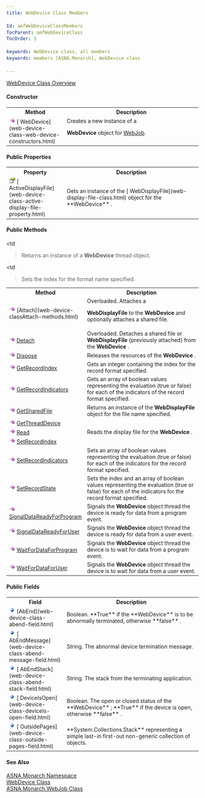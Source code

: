 ```yaml
---
title: WebDevice Class Members

Id: amfWebDeviceClassMembers
TocParent: amfWebDeviceClass
TocOrder: 5

keywords: WebDevice class, all members
keywords: members [ASNA.Monarch], WebDevice class

---
```


[WebDevice Class Overview](web-device-class.html) 

#### Constructor
<table class="mytable" cellspacing="0" cellpadding="4" width="90%">
          <colgroup>
            <col width="30%" />
            <col width="70%" />
          </colgroup>
          <tr>
            <th>Method</th>
            <th>Description</th>
          </tr>
          <tr valign="top">
            <td>              <img  id="IMG1" height="16" alt="public property" src="images/constructor.bmp" width="16" border="0" x-maintain-ratio="TRUE" />
              [
              WebDevice](web-device-class-web-device-constructors.html)
            </td>
            <td>Creates a new instance of a

 **WebDevice**  object for 
            [
            WebJob](web-job-class.html).</td>
          </tr>
</table>

<!--mine -->

#### Public Properties
<table class="mytable" cellspacing="0" cellpadding="4" width="90%">
          <colgroup>
            <col width="30%" />
            <col width="70%" />
          </colgroup>
          <tr>
            <th>Property</th>
            <th>Description</th>
          </tr>
          <tr>
            <td>              <img alt="public property" src="images/property.bmp" />
              [
              ActiveDisplayFile](web-device-class-active-display-file-property.html)
            </td>
            <td>Gets an instance of the 
            [
            WebDisplayFile](web-display-file-class.html) object for the 
 **WebDevice** .</td>
          </tr>
</table>

<!--mine -->

#### Public Methods
<table class="mytable" cellspacing="0" cellpadding="4" width="90%">
          <colgroup>
            <col width="30%" />
            <col width="70%" />
          </colgroup>
          <tr>
            <th>Method</th>
            <th>Description</th>
          </tr>
          <tr>
            <td>              <img id="IMG2" height="16" alt="public property" src="images/methods.bmp" width="16" border="0" x-maintain-ratio="TRUE" />
              [Attach](web-device-classAttach-methods.html)
            </td>
            <td>Overloaded. Attaches a

 **WebDisplayFile**  to the 
 **WebDevice**  and optionally attaches a shared
            file.</td>
          </tr>
          <tr>
            <td>              <img id="Img4" height="16" alt="public property" src="images/methods.bmp" width="16" border="0" x-maintain-ratio="TRUE" />
              [Detach](web-device-classDetach-methods.html)
            </td>
            <td>Overloaded. Detaches a
            shared file or 
 **WebDisplayFile** (previously attached)
            from the 
 **WebDevice** .</td>
          </tr>
          <tr>
            <td>              <img id="Img5" height="16" alt="public property" src="images/methods.bmp" width="16" border="0" x-maintain-ratio="TRUE" />
              [Dispose](web-device-class-dispose-method.html)
            </td>
            <td>Releases the resources of
            the 
 **WebDevice** .</td>
          </tr>
          <tr>
            <td>              <img id="Img8" height="16" alt="public property" src="images/methods.bmp" width="16" border="0" x-maintain-ratio="TRUE" /> 
            [
            GetRecordIndex](web-device-class-get-record-index-method.html)</td>
            <td>Gets an integer
            containing the index for the record
            format specified.</td>
          </tr>
          <tr>
            <td>              <img id="Img6" height="16" alt="public property" src="images/methods.bmp" width="16" border="0" x-maintain-ratio="TRUE" /> 
            [
            GetRecordIndicators](web-device-class-get-record-indicators-method.html)</td>
            <td>Gets an array
            of boolean values representing the evaluation (true or
            false) for each of the indicators of the record
            format specified.</td>
          </tr>
          <tr>
            <td>              <img id="Img7" height="16" alt="public property" src="images/methods.bmp" width="16" border="0" x-maintain-ratio="TRUE" />
              [
              GetSharedFile](web-device-class-get-shared-file-method.html)
            </td>
            <td>Returns an instance of the 
 **WebDisplayFile**  object for the file name
            specified.</td>
          </tr>
          <tr>
            <td>              <img  id="Img9" height="16" alt="public property" src="images/methods.bmp" width="16" border="0" x-maintain-ratio="TRUE" />
              [
              GetThreadDevice](web-device-class-get-thread-device-method.html)
            </td>
            <td

>Returns an instance of a 
 **WebDevice**  thread object.</td>
          </tr>
          <tr>
            <td>              <img  id="Img10" height="16" alt="public property" src="images/methods.bmp" width="16" border="0" x-maintain-ratio="TRUE" />
              [Read](web-device-class-read-method2.html)
            </td>
            <td>Reads the display file for
            the 
 **WebDevice** .</td>
          </tr>
          <tr>
            <td>              <img  id="Img11" height="16" alt="public property" src="images/methods.bmp" width="16" border="0" x-maintain-ratio="TRUE" /> 
            [
            SetRecordIndex](web-device-class-set-record-index-method.html)</td>
            <td

>Sets the
            index for the format name specified.</td>
          </tr>
          <tr>
            <td>
              <img  id="Img12" height="16" alt="public property" src="images/methods.bmp" width="16" border="0" x-maintain-ratio="TRUE" /> 
            [
            SetRecordIndicators](web-device-class-set-record-indicators-method.html)</td>
            <td>Sets an
            array of boolean values representing the evaluation
            (true or false) for each of the indicators for the
            record format specified.</td>
          </tr>
          <tr>
            <td>              <img  id="Img13" height="16" alt="public property" src="images/methods.bmp" width="16" border="0" x-maintain-ratio="TRUE" />
              [
              SetRecordState](web-device-class-set-record-state-method.html)
            </td>
            <td>Sets the index and an
            array of boolean values representing the evaluation
            (true or false) for each of the indicators for the
            record format specified.</td>
          </tr>
          <tr>
            <td style="height: 28px">              <img  id="Img14" height="16" alt="public property" src="images/methods.bmp" width="16" border="0" x-maintain-ratio="TRUE" />
              [
              SignalDataReadyForProgram](web-device-class-signal-dat-a-ready-for-program-method.html)
            </td>
            <td style="height: 28px">Signals the 
 **WebDevice**  object thread the device is ready for
            data from a program event.</td>
          </tr>
          <tr>
            <td>              <img  id="Img15" height="16" alt="public property" src="images/methods.bmp" width="16" border="0" x-maintain-ratio="TRUE" />
              [
              SignalDataReadyForUser](web-device-class-signal-dat-a-ready-for-user-method.html)
            </td>
            <td>Signals the 
 **WebDevice**  object thread the device is ready for
            data from a user event.</td>
          </tr>
          <tr>
            <td>              <img  id="Img16" height="16" alt="public property" src="images/methods.bmp" width="16" border="0" x-maintain-ratio="TRUE" />
              [
              WaitForDataForProgram](web-device-class-wait-for-data-for-program-method.html)
            </td>
            <td>Signals the 
 **WebDevice**  object thread the device is to wait for
            data from a program event.</td>
          </tr>
          <tr>
            <td>              <img  id="Img17" height="16" alt="public property" src="images/methods.bmp" width="16" border="0" x-maintain-ratio="TRUE" />
              [
              WaitForDataForUser](web-device-class-wait-for-data-for-user-method.html)
            </td>
            <td>Signals the 
 **WebDevice**  object thread the device is to wait for
            data from a user event.</td>
          </tr>
</table>

<!--mine -->

#### Public Fields
<table class="mytable" cellspacing="0" cellpadding="4" width="90%">
          <colgroup>
            <col width="30%" />
            <col width="70%" />
          </colgroup>
          <tr>
            <th>Field</th>
            <th>Description</th>
          </tr>
          <tr>
            <td>              <img  id="Img3" height="16" alt="field" src="images/field.bmp" width="16" border="0" x-maintain-ratio="TRUE" />
              [AbEnd](web-device-class-abend-field.html)
            </td>
            <td>Boolean. 
 **True**  if the 
 **WebDevice**  is to be abnormally
            terminated, otherwise 
 **false** .</td>
          </tr>
          <tr>
            <td>              <img  id="Img3" height="16" alt="field" src="images/field.bmp" width="16" border="0" x-maintain-ratio="TRUE" />
              [
              AbEndMessage](web-device-class-abend-message-field.html)
            </td>
            <td>String. The abnormal device
            termination message.</td>
          </tr>
          <tr>
            <td>              <img  id="Img3" height="16" alt="field" src="images/field.bmp" width="16" border="0" x-maintain-ratio="TRUE" />
              [
              AbEndStack](web-device-class-abend-stack-field.html)
            </td>
            <td>String. The stack from the
            terminating application.</td>
          </tr>
          <tr>
            <td>              <img  id="Img3" height="16" alt="field" src="images/field.bmp" width="16" border="0" x-maintain-ratio="TRUE" />
              [
              DeviceIsOpen](web-device-class-deviceIs-open-field.html)
            </td>
            <td>Boolean. The open or closed
            status of the 
 **WebDevice** ; 
 **True**  if the device is open, otherwise 
 **false** .</td>
          </tr>
          <tr>
            <td>              <img  id="Img3" height="16" alt="field" src="images/field.bmp" width="16" border="0" x-maintain-ratio="TRUE" />
              [
              OutsidePages](web-device-class-outside-pages-field.html)
            </td>
            <td> **System.Collections.Stack**  representing a simple
            last-in first-out non-generic collection of
            objects.</td>
          </tr>
</table>

#### See Also
[ASNA.Monarch Namespace](monarch-namespace.html) <br /> [WebDevice Class](web-device-class.html) <br /> [ASNA.Monarch.WebJob Class](web-job-class.html) 
